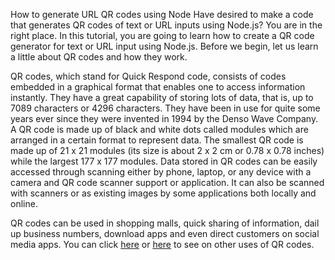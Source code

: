 How to generate URL QR codes using Node
Have desired to make a code that generates QR codes of text or URL inputs using Node.js? You are in the right place. In this tutorial, you are going to learn how to create a QR code generator for text or URL input using Node.js.
Before we begin, let us learn a little about QR codes and how they work.



QR codes, which stand for Quick Respond code, consists of codes embedded in a graphical format that enables one to access information instantly. They have a great capability of storing lots of data, that is, up to 7089 characters or 4296 characters. They have been in use for quite some years ever since they were invented in 1994 by the Denso Wave Company. A QR code is made up of black and white dots called modules which are arranged in a certain format to represent data. The smallest QR code is made up of 21 x 21 modules (its size is about 2 x 2 cm or 0.78 x 0.78 inches) while the largest 177 x 177 modules. Data stored in QR codes can be easily accessed through scanning either by phone, laptop, or any device with a camera and QR code scanner support or application. It can also be scanned with scanners or as existing images by some applications both locally and online.

QR codes can be used in shopping malls, quick sharing of information, dail up business numbers, download apps and even direct customers on social media apps. You can click [here](https://www.smartinsights.com/digital-marketing-strategy/8-uses-qr-codes-measurable-marketing-campaign/) or [here](https://www.takeflyte.com/blog/50-creative-uses-of-qr-codes) to see on other uses of QR codes.